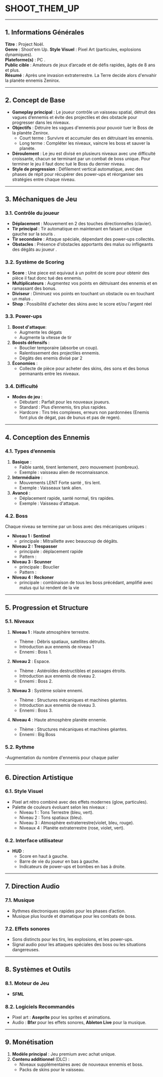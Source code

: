 # **SHOOT_THEM_UP**

---

## **1. Informations Générales**

**Titre** : Project Noël.  
**Genre** : Shoot'em Up.
**Style Visuel** : Pixel Art (particules, explosions dynamiques).  
**Plateforme(s)** : PC .  
**Public cible** : Amateurs de jeux d’arcade et de défis rapides, âgés de 8 ans et plus.  
**Résumé** :  Après une invasion extraterrestre. La Terre decide alors d'envahir la planète ennemis Zenirox.

---

## **2. Concept de Base**

- **Gameplay principal** : Le joueur contrôle un vaisseau spatial, détruit des vagues d’ennemis et évite des projectiles et des obstacle pour progresser dans les niveaux.  
- **Objectifs** : Détruire les vagues d'ennemis pour pouvoir tuer le Boss de la planète Zenirox.
  - Court terme : Survivre et accumuler des  en détruisant les ennemis.
  - Long terme : Compléter les niveaux, vaincre les boss et sauver la planète.  
- **Déroulement** : Le jeu est divisé en plusieurs niveaux avec une difficulté croissante, chacun se terminant par un combat de boss unique. Pour terminer le jeu il faut donc tué le Boss du dernier niveau. 
- **Style de progression** : Défilement vertical automatique, avec des phases de répit pour récupérer des power-ups et réorganiser ses stratégies entre chaque niveau.

---

## **3. Méchaniques de Jeu**

### **3.1. Contrôle du joueur**
- **Déplacement** : Mouvement en 2 des touches directionnelles (clavier).  
- **Tir principal** : Tir automatique en maintenant en faisant un clique gauche sur la souris .  
- **Tir secondaire** : Attaque spéciale, dépendant des power-ups collectés.  
- **Obstacles** : Présence d'obstacles apportants des malus ou infligeants des dégâts au joueur .

### **3.2. Système de Scoring**
- **Score** : Une piece est equivaut à un poitnt de score pour obtenir des pièce il faut donc tué des ennemis.
- **Multiplicateurs** : Augmentez vos points en détruisant des ennemis et en ramassant des bonus.
- **Diviseur** : Diminuez vos points en touchant un obstacle ou en touchant un malus .
- **Shop** : Possibilité d'acheter des skins avec le score et/ou l'argent réel
  
### **3.3. Power-ups**
1. **Boost d'attaque**:  
   - Augmente les dégats
   - Augmente la vitesse de tir    
2. **Boosts défensifs** :  
   - Bouclier temporaire (absorbe un coup).  
   - Ralentissement des projectiles ennemis.
   - Dégâts des enemis divisé par 2  
3. **Économies** :  
   - Collecte de pièce pour acheter des skins, des sons et des bonus permanants entre les niveaux.  

### **3.4. Difficulté**
- **Modes de jeu** :  
   - Débutant : Parfait pour les nouveaux joueurs.  
   - Standard : Plus d’ennemis, tirs plus rapides.  
   - Hardcore : Tirs très complexes, erreurs non pardonnées (Enemis font plus de dégat, pas de bunus et pas de regen).

---

## **4. Conception des Ennemis**

### **4.1. Types d’ennemis**
1. **Basique** :  
   - Faible santé, tirent lentement, zero mouvement (nombreux).  
   - Exemple : vaisseau alien de reconnaissance.  
2. **Intermédiaire** :  
   - Mouvements LENT Forte santé , tirs lent.  
   - Exemple : Vaisseaux tank alien.  
3. **Avancé** :  
   - Déplacement rapide, santé normal, tirs rapides.  
   - Exemple : Vaisseau d'attaque.  

### **4.2. Boss**
Chaque niveau se termine par un boss avec des mécaniques uniques :
- **Niveau 1 : Sentinel**  
   -  principale : Mitraillette avec beaucoup de dégâts.
- **Niveau 2 : Trespasser**  
   -  principale : déplacement rapide
   - Pattern :
- **Niveau 3 : Scunner**
   -  principale : Bouclier
   - Pattern :
- **Niveau 4 : Reckoner**
   -  principale : combinaison de tous les boss précédant, amplifié avec malus qui lui rendent de la vie
---

## **5. Progression et Structure**

### **5.1. Niveaux**
1. **Niveau 1** : Haute atmosphère terrestre.  
   - Thème : Débris spatiaux, satellites détruits.  
   - Introduction aux ennemis de niveau 1
   - Ennemi : Boss 1.
     
2. **Niveau 2** : Espace.  
   - Thème : Astéroïdes destructibles et passages étroits.  
   - Introduction aux ennemis de niveau 2.
   - Ennemi : Boss 2.
     
3. **Niveau 3** : Système solaire ennemi.  
   - Thème : Structures mécaniques et machines géantes.  
   - Introduction aux ennemis de niveau 3.
   - Ennemi : Boss 3.

4. **Niveau 4** : Haute atmosphère planète ennemie.  
   - Thème : Structures mécaniques et machines géantes.  
   - Ennemi : Big Boss  

### **5.2. Rythme**
-Augmentation du nombre d'ennemis pour chaque palier  

---

## **6. Direction Artistique**

### **6.1. Style Visuel**
- Pixel art rétro combiné avec des effets modernes (glow, particules).  
- Palette de couleurs évoluant selon les niveaux :  
  - Niveau 1 : Tons Terrestre (bleu, vert).  
  - Niveau 2 : Tons spatiaux (bleu).  
  - Niveau 3 : Atmosphère extraterrestre(violet, bleu, rouge).
  - Niveaux 4 : Planète extraterrestre (rose, violet, vert).  

### **6.2. Interface utilisateur**

- **HUD** :  
   - Score en haut à gauche.  
   - Barre de vie du joueur en bas à gauche.  
   - Indicateurs de power-ups et bombes en bas à droite.  

---

## **7. Direction Audio**

### **7.1. Musique**
- Rythmes électroniques rapides pour les phases d’action.  
- Musique plus lourde et dramatique pour les combats de boss.  

### **7.2. Effets sonores**
- Sons distincts pour les tirs, les explosions, et les power-ups.  
- Signal audio pour les attaques spéciales des boss ou les situations dangereuses.  

---

## **8. Systèmes et Outils**

### **8.1. Moteur de Jeu**
- **SFML** 

### **8.2. Logiciels Recommandés**
- Pixel art : **Aseprite** pour les sprites et animations.  
- Audio : **Bfxr** pour les effets sonores, **Ableton Live** pour la musique.  

---

## **9. Monétisation**
1. **Modèle principal** : Jeu premium avec achat unique.  
2. **Contenu additionnel** (DLC) :  
   - Niveaux supplémentaires avec de nouveaux ennemis et boss.  
   - Packs de skins pour le vaisseau.  
